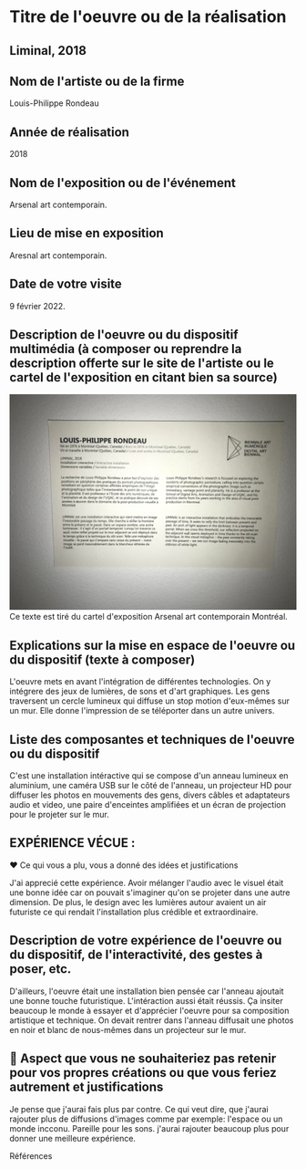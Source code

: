 # Titre de l'oeuvre ou de la réalisation
## Liminal, 2018

## Nom de l'artiste ou de la firme
Louis-Philippe Rondeau

## Année de réalisation
2018

## Nom de l'exposition ou de l'événement
Arsenal art contemporain.

## Lieu de mise en exposition
Aresnal art contemporain.

## Date de votre visite
9 février 2022.

## Description de l'oeuvre ou du dispositif multimédia (à composer ou reprendre la description offerte sur le site de l'artiste ou le cartel de l'exposition en citant bien sa source)

![description_liminal.jpg](photos/description_liminal.jpg)
Ce texte est tiré du cartel d'exposition Arsenal art contemporain Montréal.



## Explications sur la mise en espace de l'oeuvre ou du dispositif (texte à composer)
L'oeuvre mets en avant l'intégration de différentes technologies. On y intégrere des jeux de lumières, de sons et d'art graphiques. Les gens traversent un cercle lumineux qui diffuse un stop motion d'eux-mêmes sur un mur. Elle donne l'impression de se téléporter dans un autre univers.

## Liste des composantes et techniques de l'oeuvre ou du dispositif 


C'est une installation intéractive qui se compose d'un anneau lumineux en aluminium, une caméra USB sur le côté de l'anneau, un projecteur HD pour diffuser les photos en mouvements des gens, divers câbles et adaptateurs audio et video, une paire d'enceintes amplifiées et un écran de projection pour le projeter sur le mur.

## EXPÉRIENCE VÉCUE :
❤️ Ce qui vous a plu, vous a donné des idées et justifications

J'ai apprecié cette expérience. Avoir mélanger l'audio avec le visuel était une bonne idée car on pouvait s'imaginer qu'on se projeter dans une autre dimension. De plus, le design avec les lumières autour avaient un air futuriste ce qui rendait l'installation plus crédible et extraordinaire.

 ## Description de votre expérience de l'oeuvre ou du dispositif, de l'interactivité, des gestes à poser, etc.
 D'ailleurs, l'oeuvre était une installation bien pensée car l'anneau ajoutait une bonne touche futuristique.  L'intéraction aussi était réussis. Ça insiter beaucoup le monde à essayer et d'apprécier l'oeuvre pour sa composition artistique et technique. On devait rentrer dans l'anneau  diffusait une photos en noir et blanc de nous-mêmes  dans un projecteur sur le mur.
 

## 🤔 Aspect que vous ne souhaiteriez pas retenir pour vos propres créations ou que vous feriez autrement et justifications

Je pense que j'aurai fais plus par contre. Ce qui veut dire, que j'aurai rajouter plus de diffusions d'images comme par exemple: l'espace ou un monde incconu.  Pareille pour les sons. j'aurai rajouter beaucoup plus pour donner une meilleure expérience.

Références
